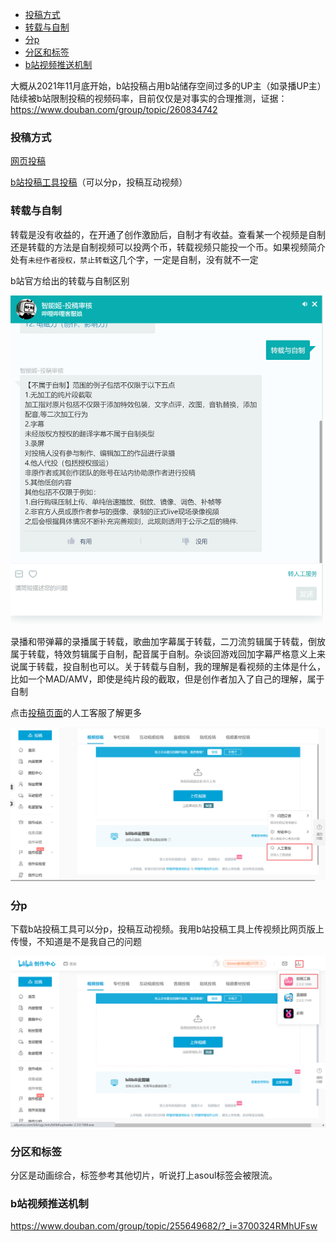 - [投稿方式](#投稿方式)
- [转载与自制](#转载与自制)
- [分p](#分p)
- [分区和标签](#分区和标签)
- [b站视频推送机制](#b站视频推送机制)

大概从2021年11月底开始，b站投稿占用b站储存空间过多的UP主（如录播UP主）陆续被b站限制投稿的视频码率，目前仅仅是对事实的合理推测，证据：https://www.douban.com/group/topic/260834742

### 投稿方式

[网页投稿](https://member.bilibili.com/platform/upload/video/frame)

[b站投稿工具投稿](#分p)（可以分p，投稿互动视频）

### 转载与自制

转载是没有收益的，在开通了创作激励后，自制才有收益。查看某一个视频是自制还是转载的方法是自制视频可以投两个币，转载视频只能投一个币。如果视频简介处有`未经作者授权，禁止转载`这几个字，一定是自制，没有就不一定

b站官方给出的转载与自制区别

<img src="picture/Snipaste_2021-09-06_10-27-49.png" alt="Snipaste_2021-09-06_10-27-49" width="500"  />

录播和带弹幕的录播属于转载，歌曲加字幕属于转载，二刀流剪辑属于转载，倒放属于转载，特效剪辑属于自制，配音属于自制。杂谈回游戏回加字幕严格意义上来说属于转载，投自制也可以。关于转载与自制，我的理解是看视频的主体是什么，比如一个MAD/AMV，即使是纯片段的截取，但是创作者加入了自己的理解，属于自制

点击[投稿页面](https://member.bilibili.com/platform/home)的人工客服了解更多

<img src="picture/Snipaste_2021-09-06_10-38-29.png" alt="Snipaste_2021-09-06_10-38-29" width="800" />

### 分p

下载b站投稿工具可以分p，投稿互动视频。我用b站投稿工具上传视频比网页版上传慢，不知道是不是我自己的问题

<img src="picture/Snipaste_2021-09-06_11-15-15.png" alt="Snipaste_2021-09-06_11-15-15" width="800"  />

### 分区和标签

分区是动画综合，标签参考其他切片，听说打上asoul标签会被限流。

### b站视频推送机制

https://www.douban.com/group/topic/255649682/?_i=3700324RMhUFsw
